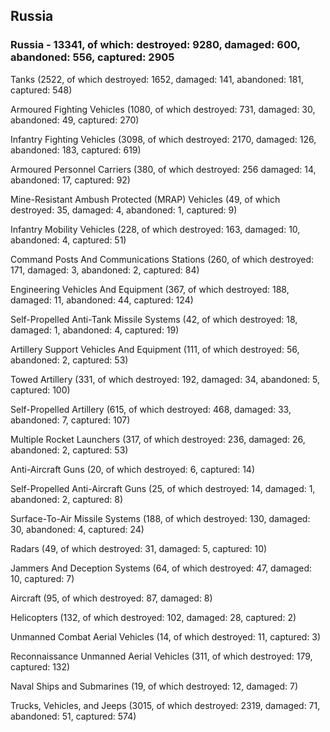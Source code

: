 
 
 ## Russia
 
 ### Russia - 13341, of which: destroyed: 9280, damaged: 600, abandoned: 556, captured: 2905

 

 

 Tanks (2522, of which destroyed: 1652, damaged: 141, abandoned: 181, captured: 548)

 Armoured Fighting Vehicles (1080, of which destroyed: 731, damaged: 30, abandoned: 49, captured: 270)

 Infantry Fighting Vehicles (3098, of which destroyed: 2170, damaged: 126, abandoned: 183, captured: 619)

 Armoured Personnel Carriers (380, of which destroyed: 256 damaged: 14, abandoned: 17, captured: 92)

 Mine-Resistant Ambush Protected (MRAP) Vehicles (49, of which destroyed: 35, damaged: 4, abandoned: 1, captured: 9)

 Infantry Mobility Vehicles (228, of which destroyed: 163, damaged: 10, abandoned: 4, captured: 51)

 Command Posts And Communications Stations (260, of which destroyed: 171, damaged: 3, abandoned: 2, captured: 84)

 Engineering Vehicles And Equipment (367, of which destroyed: 188, damaged: 11, abandoned: 44, captured: 124)

 Self-Propelled Anti-Tank Missile Systems (42, of which destroyed: 18, damaged: 1, abandoned: 4, captured: 19)

 Artillery Support Vehicles And Equipment (111, of which destroyed: 56, abandoned: 2, captured: 53)

 Towed Artillery (331, of which destroyed: 192, damaged: 34, abandoned: 5, captured: 100)

 Self-Propelled Artillery (615, of which destroyed: 468, damaged: 33, abandoned: 7, captured: 107)

 Multiple Rocket Launchers (317, of which destroyed: 236, damaged: 26, abandoned: 2, captured: 53)

 Anti-Aircraft Guns (20, of which destroyed: 6, captured: 14)

 Self-Propelled Anti-Aircraft Guns (25, of which destroyed: 14, damaged: 1, abandoned: 2, captured: 8)

 Surface-To-Air Missile Systems (188, of which destroyed: 130, damaged: 30, abandoned: 4, captured: 24)

 Radars (49, of which destroyed: 31, damaged: 5, captured: 10)

 Jammers And Deception Systems (64, of which destroyed: 47, damaged: 10, captured: 7)

 Aircraft (95, of which destroyed: 87, damaged: 8)

 Helicopters (132, of which destroyed: 102, damaged: 28, captured: 2)

 Unmanned Combat Aerial Vehicles (14, of which destroyed: 11, captured: 3)

 Reconnaissance Unmanned Aerial Vehicles (311, of which destroyed: 179, captured: 132)

 Naval Ships and Submarines (19, of which destroyed: 12, damaged: 7)

 Trucks, Vehicles, and Jeeps (3015, of which destroyed: 2319, damaged: 71, abandoned: 51, captured: 574)

